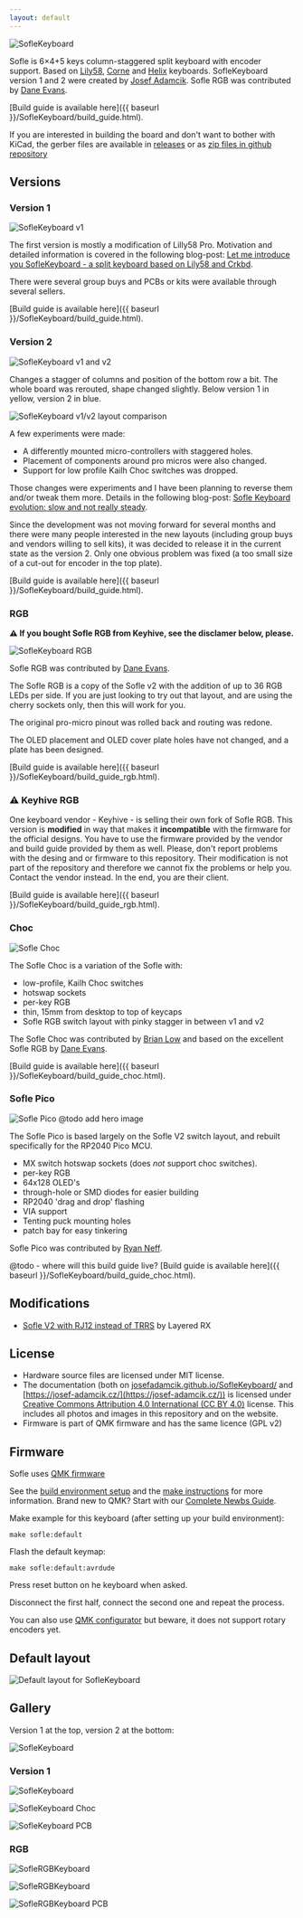 ```yaml
---
layout: default
---
```


![SofleKeyboard](images/sofle_keyboard.jpg)

Sofle is 6×4+5 keys column-staggered split keyboard with encoder support. Based on [Lily58](https://github.com/kata0510/Lily58), [Corne](https://github.com/foostan/crkbd) and [Helix](https://github.com/MakotoKurauchi/helix) keyboards. SofleKeyboard version 1 and 2 were created by [Josef Adamcik](https://josef-adamcik.cz/). Sofle RGB was contributed by [Dane Evans](https://github.com/DaneEvans).

[Build guide is available here]({{ baseurl }}/SofleKeyboard/build_guide.html).

If you are interested in building the board and don't want to bother with KiCad, the gerber files are available in [releases](https://github.com/josefadamcik/SofleKeyboard/releases) or as [zip files in github repository](https://github.com/josefadamcik/SofleKeyboard/tree/master/Gerbers)

## Versions 

### Version 1

![SofleKeyboard v1](images/IMG_20200126_114622.jpg)

The first version is mostly a modification of Lilly58 Pro. Motivation and detailed information is covered in the following blog-post: [Let me introduce you SofleKeyboard - a split keyboard based on Lily58 and Crkbd](https://josef-adamcik.cz/electronics/let-me-introduce-you-sofle-keyboard-split-keyboard-based-on-lily58.html). 

There were several group buys and PCBs or kits were available through several sellers. 

[Build guide is available here]({{ baseurl }}/SofleKeyboard/build_guide.html).

### Version 2

![SofleKeyboard v1 and v2](images/PXL_20200918_175110300.jpg)

Changes a stagger of columns and position of the bottom row a bit. The whole board was rerouted, shape changed slightly. Below version 1 in yellow, version 2 in blue.

![SofleKeyboard v1/v2 layout comparison](images/Comparison1_2.png)

A few experiments were made:

- A differently mounted micro-controllers with staggered holes.
- Placement of components around pro micros were also changed.
- Support for low profile Kailh Choc switches was dropped.

Those changes were experiments and I have been planning to reverse them and/or tweak them more. Details in the following blog-post: [Sofle Keyboard evolution: slow and not really steady](https://josef-adamcik.cz/electronics/soflekeyboard-evolving.html). 

Since the development was not moving forward for several months and there were many people interested in the new layouts (including group buys and vendors willing to sell kits), it was decided to release it in the current state as the version 2. Only one obvious problem was fixed (a too small size of a cut-out for encoder in the top plate).

[Build guide is available here]({{ baseurl }}/SofleKeyboard/build_guide.html).

### RGB

**&#9888; If you bought Sofle RGB from Keyhive, see the disclamer below, please.**

![SofleKeyboard RGB](images/SofleRGB_1.png)

Sofle RGB was contributed by [Dane Evans](https://github.com/DaneEvans).

The Sofle RGB is a copy of the Sofle v2 with the addition of up to 36 RGB LEDs per side. If you are just looking to try out that layout, and are using the cherry sockets only, then this will work for you. 

The original pro-micro pinout was rolled back and routing was redone.

The OLED placement and OLED cover plate holes have not changed, and a plate has been designed. 

[Build guide is available here]({{ baseurl }}/SofleKeyboard/build_guide_rgb.html).

###	&#9888; Keyhive RGB

One keyboard vendor - Keyhive - is selling their own fork of Sofle RGB. This version is **modified** in way that makes it **incompatible** with the firmware for the official designs. You have to use the firmware provided by the vendor and build guide provided by them as well. Please, don't report problems with the desing and or firmware to this repository. Their modification is not part of the repository and therefore we cannot fix the problems or help you. Contact the vendor instead. In the end, you are their client.


[Build guide is available here]({{ baseurl }}/SofleKeyboard/build_guide_rgb.html).

### Choc

![Sofle Choc ](./images/SofleChoc_1.jpg)

The Sofle Choc is a variation of the Sofle with:

   - low-profile, Kailh Choc switches
   - hotswap sockets
   - per-key RGB
   - thin, 15mm from desktop to top of keycaps
   - Sofle RGB switch layout with pinky stagger in between v1 and v2

The Sofle Choc was contributed by [Brian Low](https://github.com/brianlow) and based on the excellent Sofle RGB by [Dane Evans](https://github.com/DaneEvans).

[Build guide is available here]({{ baseurl }}/SofleKeyboard/build_guide_choc.html).

### Sofle Pico

![Sofle Pico ](./images/SoflePico_1.jpg) @todo add hero image

The Sofle Pico is based largely on the Sofle V2 switch layout, and rebuilt specifically for the RP2040 Pico MCU. 

   - MX switch hotswap sockets (does _not_ support choc switches).
   - per-key RGB
   - 64x128 OLED's
   - through-hole or SMD diodes for easier building 
   - RP2040 'drag and drop' flashing
   - VIA support
   - Tenting puck mounting holes
   - patch bay for easy tinkering

Sofle Pico was contributed by [Ryan Neff](https://github.com/JellyTitan).

@todo - where will this build guide live?
[Build guide is available here]({{ baseurl }}/SofleKeyboard/build_guide_choc.html).

## Modifications

- [Sofle V2 with RJ12 instead of TRRS](https://gitlab.com/LayeredRx/Sofle_V2_Rj12/) by Layered RX

## License

- Hardware source files are licensed under MIT license.
- The documentation (both on [josefadamcik.github.io/SofleKeyboard/](https://josefadamcik.github.io/SofleKeyboard/) and [https://josef-adamcik.cz/](https://josef-adamcik.cz/)) is licensed under [Creative Commons Attribution 4.0 International (CC BY 4.0)](https://creativecommons.org/licenses/by/4.0/) license. This includes all photos and images in this repository and on the website.
- Firmware is part of QMK firmware and has the same licence (GPL v2)

## Firmware 

Sofle uses [QMK firmware](https://qmk.fm/)

See the [build environment setup](https://docs.qmk.fm/#/getting_started_build_tools) and the [make instructions](https://docs.qmk.fm/#/getting_started_make_guide) for more information. Brand new to QMK? Start with our [Complete Newbs Guide](https://docs.qmk.fm/#/newbs).

Make example for this keyboard (after setting up your build environment):

    make sofle:default

Flash the default keymap: 

    make sofle:default:avrdude

Press reset button on he keyboard when asked.

Disconnect the first half, connect the second one and repeat the process.

You can also use [QMK configurator](https://config.qmk.fm/#/sofle/rev1/LAYOUT) but beware, it does not support rotary encoders yet.

## Default layout 

![Default layout for SofleKeyboard](images/soflekeyboard.png)

## Gallery

Version 1 at the top, version 2 at the bottom:

![SofleKeyboard](images/IMG_20200613_150327.jpg)

### Version 1

![SofleKeyboard](images/IMG_20191110_131443.jpg)

![SofleKeyboard Choc](images/sofle_choc.jpg)

![SofleKeyboard PCB](images/IMG_20191104_202757.jpg)

### RGB

![SofleRGBKeyboard](./images/SofleRGB_1.png)

![SofleRGBKeyboard](./images/SofleRGB_2.png)

![SofleRGBKeyboard PCB](./images/SofleRGB_boards.png)


